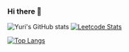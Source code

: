 ### Hi there 👋

![Yuri's GitHub stats](https://github-readme-stats.vercel.app/api?username=lee-code712&show_icons=true&theme=default) [![Leetcode Stats](https://leetcard.jacoblin.cool/yuri08)](https://leetcode.com/yuri08)

[![Top Langs](https://github-readme-stats.vercel.app/api/top-langs/?username=lee-code712&layout=compact)](https://github.com/anuraghazra/github-readme-stats)
